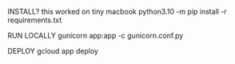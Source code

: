 INSTALL? this worked on tiny macbook
python3.10 -m pip install -r requirements.txt

RUN LOCALLY
gunicorn app:app -c gunicorn.conf.py

DEPLOY
gcloud app deploy
